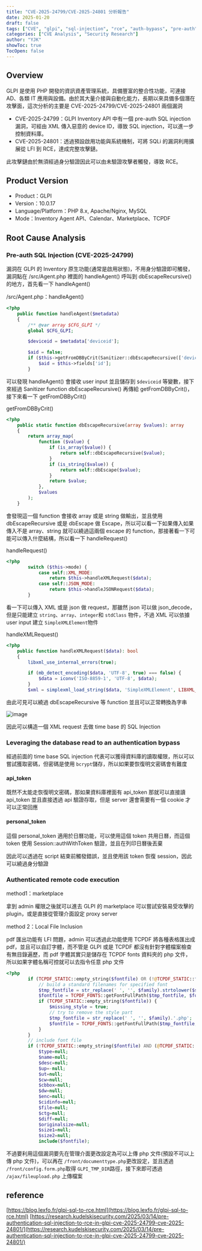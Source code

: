 ```yaml
---
title: "CVE-2025-24799/CVE-2025-24801 分析報告"
date: 2025-01-20
draft: false
tags: ["CVE", "glpi", "sql-injection", "rce", "auth-bypass", "pre-auth", "php", "lfi", "security-research"]
categories: ["CVE Analysis", "Security Research"]
author: "YJK"
showToc: true
TocOpen: false
---
```


## Overview

GLPI 是使用 PHP 開發的資訊資產管理系統，具備豐富的整合性功能，可連接 AD、各類 IT 應用與設備。由於其大量介接與自動化能力，長期以來具備多個潛在攻擊面，這次分析的主要是 CVE-2025-24799/CVE-2025-24801 兩個漏洞

- CVE-2025-24799：GLPI Inventory API 中有一個 pre-auth SQL injection 漏洞，可經由 XML 傳入惡意的 device ID，導致 SQL injection，可以進一步控制資料庫。
- CVE-2025-24801：透過預設啟用功能與系統機制，可將 SQLi 的漏洞利用擴展從 LFI 到 RCE，達成完整攻擊鏈。

此攻擊鏈由於無須經過身分驗證因此可以由未驗證攻擊者觸發，導致 RCE。

## Product Version

- Product：GLPI
- Version：10.0.17
- Language/Platform：PHP 8.x, Apache/Nginx, MySQL
- Mode：Inventory Agent API、Calendar、Marketplace、TCPDF

## Root Cause Analysis

### Pre-auth SQL Injection (CVE-2025-24799)

漏洞在 GLPI 的 Inventory 原生功能(通常是啟用狀態)，不用身分驗證即可觸發，漏洞點在 /src/Agent.php 裡面的 handleAgent() 呼叫到 dbEscapeRecursive() 的地方，首先看一下 handleAgent()

/src/Agent.php：handleAgent()

```php
<?php
    public function handleAgent($metadata)
    {
        /** @var array $CFG_GLPI */
        global $CFG_GLPI;

        $deviceid = $metadata['deviceid'];

        $aid = false;
        if ($this->getFromDBByCrit(Sanitizer::dbEscapeRecursive(['deviceid' => $deviceid]))) {
            $aid = $this->fields['id'];
        }
```

可以發現 handleAgent() 會接收 user input 並且儲存到 `$deviceid` 等變數，接下來經過 Sanitizer function dbEscapeRecursive() 再傳給 getFromDBByCrit()，接下來看一下 getFromDBByCrit()

getFromDBByCrit()

```php
<?php
    public static function dbEscapeRecursive(array $values): array
    {
        return array_map(
            function ($value) {
                if (is_array($value)) {
                    return self::dbEscapeRecursive($value);
                }
                if (is_string($value)) {
                    return self::dbEscape($value);
                }
                return $value;
            },
            $values
        );
    }
```

會發現這一個 function 會接收 array 或是 string 做輸出，並且使用 dbEscapeRecursive 或是 dbEscape 做 Escape，所以可以看一下如果傳入如果傳入不是 array、string 就可以繞過這兩個 escape 的 function，那接著看一下可能可以傳入什麼結構，所以看一下 handleRequest()

handleRequest()

```php
<?php
        switch ($this->mode) {
            case self::XML_MODE:
                return $this->handleXMLRequest($data);
            case self::JSON_MODE:
                return $this->handleJSONRequest($data);
        }
```

看一下可以傳入 XML 或是 json 做 request，那雖然 json 可以做 json_decode，但是只能建立 `string`、`array`、`integer`和 `stdClass` 物件，不過 XML 可以依據 user input 建立 `SimpleXMLElement`物件

handleXMLRequest()

```php
<?php
    public function handleXMLRequest($data): bool
    {
        libxml_use_internal_errors(true);

        if (mb_detect_encoding($data, 'UTF-8', true) === false) {
            $data = iconv('ISO-8859-1', 'UTF-8', $data);
        }
        $xml = simplexml_load_string($data, 'SimpleXMLElement', LIBXML_NOCDATA);
```

由此可見可以繞過 dbEscapeRecursive 等 function 並且可以正常轉換為字串

![image](/images/cve-2025-glpi-sqli-rce/cve-2025-glpi-sqli-rce_image1.png)

因此可以構造一個 XML request 去做 time base 的 SQL Injection

### Leveraging the database read to an authentication bypass

經過前面的 time base SQL injection 代表可以獲得資料庫的讀取權限，所以可以嘗試獲取密碼，但密碼是使用 `bcrypt`儲存，所以如果要恢復明文密碼會有難度

#### api_token

既然不太能走恢復明文密碼，那如果資料庫裡面有 api_token 那就可以直接讀 api_token 並且直接透過 api 驗證存取，但是 server 還會需要有一個 cookie 才可以正常回應

#### personal_token

這個 personal_token 適用於日曆功能，可以使用這個 token 共用日曆，而這個 token 使用 Session::authWithToken 驗證，並且在列印日曆後丟棄

因此可以透過在 script 結束前觸發錯誤，並且使用該 token 恢復 session，因此可以繞過身分驗證

### Authenticated remote code execution

method1：marketplace

拿到 admin 權限之後就可以進去 GLPI 的 marketplace 可以嘗試安裝易受攻擊的 plugin，或是直接從管理介面設定 proxy server

method 2：Local File Inclusion

pdf 匯出功能有 LFI 問題，admin 可以透過此功能使用 TCPDF 將各種表格匯出成 pdf，並且可以自訂字體，而不管是 GLPI 或是 TCPDF 都沒有針對字體檔案檢查有無目錄遍歷，而 pdf 字體其實只是儲存在 TCPDF fonts 資料夾的 php 文件，所以如果字體名稱可控就可以去指令任意 php 文件

```php
<?php
        if (TCPDF_STATIC::empty_string($fontfile) OR (!@TCPDF_STATIC::file_exists($fontfile))) {
            // build a standard filenames for specified font
            $tmp_fontfile = str_replace(' ', '', $family).strtolower($style).'.php';
            $fontfile = TCPDF_FONTS::getFontFullPath($tmp_fontfile, $fontdir);
            if (TCPDF_STATIC::empty_string($fontfile)) {
                $missing_style = true;
                // try to remove the style part
                $tmp_fontfile = str_replace(' ', '', $family).'.php';
                $fontfile = TCPDF_FONTS::getFontFullPath($tmp_fontfile, $fontdir);
            }
        }
        // include font file
        if (!TCPDF_STATIC::empty_string($fontfile) AND (@TCPDF_STATIC::file_exists($fontfile))) {
            $type=null;
            $name=null;
            $desc=null;
            $up=-null;
            $ut=null;
            $cw=null;
            $cbbox=null;
            $dw=null;
            $enc=null;
            $cidinfo=null;
            $file=null;
            $ctg=null;
            $diff=null;
            $originalsize=null;
            $size1=null;
            $size2=null;
            include($fontfile);
```

不過要利用這個漏洞要先在管理介面更改設定為可以上傳 php 文件(預設不可以上傳 php 文件)，可以再在 `/front/documenttype.php`更改設定，並且透過 `/front/config.form.php`取得 `GLPI_TMP_DIR`路徑，接下來即可透過 `/ajax/fileupload.php` 上傳檔案

## reference

[https://blog.lexfo.fr/glpi-sql-to-rce.html](https://blog.lexfo.fr/glpi-sql-to-rce.html)
[https://research.kudelskisecurity.com/2025/03/14/pre-authentication-sql-injection-to-rce-in-glpi-cve-2025-24799-cve-2025-24801/](https://research.kudelskisecurity.com/2025/03/14/pre-authentication-sql-injection-to-rce-in-glpi-cve-2025-24799-cve-2025-24801/)